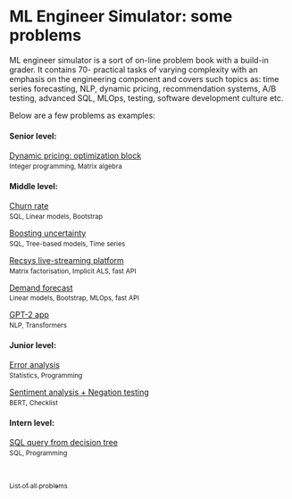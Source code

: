 # ML Engineer Simulator: some problems
ML engineer simulator is a sort of on-line problem book with a build-in grader. It contains 70- practical tasks of varying complexity with an emphasis on the engineering component and covers such topics as: time series forecasting, NLP, dynamic pricing, recommendation systems, A/B testing, advanced SQL, MLOps, testing, software development culture etc.

Below are a few problems as examples:

#### Senior level:
[Dynamic pricing: optimization block](./pricing/)
<sub><br>Integer programming, Matrix algebra</sub>
#### Middle level:
[Churn rate](./churn_rate) 
<sub><br>SQL, Linear models, Bootstrap</sub>

[Boosting uncertainty](./model_uncertainty)
<sub><br>SQL, Tree-based models, Time series</sub>

[Recsys live-streaming platform](./recsys)
<sub><br>Matrix factorisation, Implicit ALS, fast API</sub>

[Demand forecast](./demand_forecast)
<sub><br>Linear models, Bootstrap, MLOps, fast API</sub>

[GPT-2 app](./nlp/gpt_2)
<sub><br>NLP, Transformers

#### Junior level:
[Error analysis](./error_analysis)
<sub><br>Statistics, Programming</sub>

[Sentiment analysis + Negation testing](./nlp/sentiment)
<sub><br>BERT, Checklist</sub>
#### Intern level:
[SQL query from decision tree](./tree_sql)
<sub><br>SQL, Programming</sub>

<br>

[<sub>List of all problems</sub>](https://simulator-ml.notion.site/dfcd22d2dee24176b2998c9231f79f10?v=7a44c363484b463c89c08f60ac8b351f)
